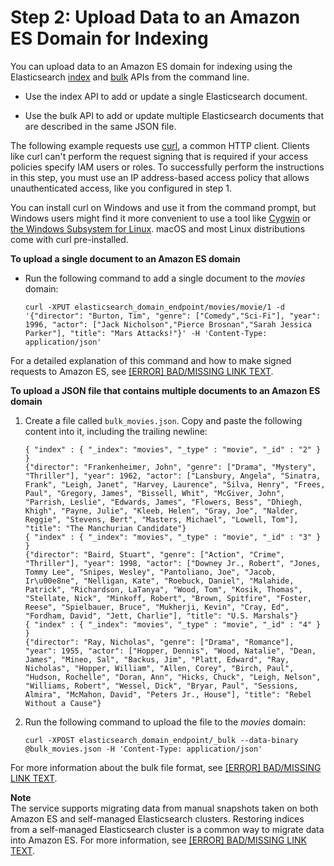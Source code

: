 # Step 2: Upload Data to an Amazon ES Domain for Indexing<a name="es-gsg-upload-data"></a>

You can upload data to an Amazon ES domain for indexing using the Elasticsearch [index](https://www.elastic.co/guide/en/elasticsearch/reference/current/docs-index_.html) and [bulk](https://www.elastic.co/guide/en/elasticsearch/reference/current/docs-bulk.html) APIs from the command line\.

+ Use the index API to add or update a single Elasticsearch document\.

+ Use the bulk API to add or update multiple Elasticsearch documents that are described in the same JSON file\.

The following example requests use [curl](https://curl.haxx.se/), a common HTTP client\. Clients like curl can't perform the request signing that is required if your access policies specify IAM users or roles\. To successfully perform the instructions in this step, you must use an IP address\-based access policy that allows unauthenticated access, like you configured in step 1\.

You can install curl on Windows and use it from the command prompt, but Windows users might find it more convenient to use a tool like [Cygwin](https://www.cygwin.com/) or [the Windows Subsystem for Linux](https://msdn.microsoft.com/en-us/commandline/wsl/about)\. macOS and most Linux distributions come with curl pre\-installed\.

**To upload a single document to an Amazon ES domain**

+ Run the following command to add a single document to the *movies* domain:

  ```
  curl -XPUT elasticsearch_domain_endpoint/movies/movie/1 -d '{"director": "Burton, Tim", "genre": ["Comedy","Sci-Fi"], "year": 1996, "actor": ["Jack Nicholson","Pierce Brosnan","Sarah Jessica Parker"], "title": "Mars Attacks!"}' -H 'Content-Type: application/json'
  ```

For a detailed explanation of this command and how to make signed requests to Amazon ES, see [[ERROR] BAD/MISSING LINK TEXT](es-indexing.md)\.

**To upload a JSON file that contains multiple documents to an Amazon ES domain**

1. Create a file called `bulk_movies.json`\. Copy and paste the following content into it, including the trailing newline:

   ```
   { "index" : { "_index": "movies", "_type" : "movie", "_id" : "2" } }
   {"director": "Frankenheimer, John", "genre": ["Drama", "Mystery", "Thriller"], "year": 1962, "actor": ["Lansbury, Angela", "Sinatra, Frank", "Leigh, Janet", "Harvey, Laurence", "Silva, Henry", "Frees, Paul", "Gregory, James", "Bissell, Whit", "McGiver, John", "Parrish, Leslie", "Edwards, James", "Flowers, Bess", "Dhiegh, Khigh", "Payne, Julie", "Kleeb, Helen", "Gray, Joe", "Nalder, Reggie", "Stevens, Bert", "Masters, Michael", "Lowell, Tom"], "title": "The Manchurian Candidate"}
   { "index" : { "_index": "movies", "_type" : "movie", "_id" : "3" } }
   {"director": "Baird, Stuart", "genre": ["Action", "Crime", "Thriller"], "year": 1998, "actor": ["Downey Jr., Robert", "Jones, Tommy Lee", "Snipes, Wesley", "Pantoliano, Joe", "Jacob, Ir\u00e8ne", "Nelligan, Kate", "Roebuck, Daniel", "Malahide, Patrick", "Richardson, LaTanya", "Wood, Tom", "Kosik, Thomas", "Stellate, Nick", "Minkoff, Robert", "Brown, Spitfire", "Foster, Reese", "Spielbauer, Bruce", "Mukherji, Kevin", "Cray, Ed", "Fordham, David", "Jett, Charlie"], "title": "U.S. Marshals"}
   { "index" : { "_index": "movies", "_type" : "movie", "_id" : "4" } }
   {"director": "Ray, Nicholas", "genre": ["Drama", "Romance"], "year": 1955, "actor": ["Hopper, Dennis", "Wood, Natalie", "Dean, James", "Mineo, Sal", "Backus, Jim", "Platt, Edward", "Ray, Nicholas", "Hopper, William", "Allen, Corey", "Birch, Paul", "Hudson, Rochelle", "Doran, Ann", "Hicks, Chuck", "Leigh, Nelson", "Williams, Robert", "Wessel, Dick", "Bryar, Paul", "Sessions, Almira", "McMahon, David", "Peters Jr., House"], "title": "Rebel Without a Cause"}
   ```

1. Run the following command to upload the file to the *movies* domain:

   ```
   curl -XPOST elasticsearch_domain_endpoint/_bulk --data-binary @bulk_movies.json -H 'Content-Type: application/json'
   ```

For more information about the bulk file format, see [[ERROR] BAD/MISSING LINK TEXT](es-indexing.md)\.

**Note**  
The service supports migrating data from manual snapshots taken on both Amazon ES and self\-managed Elasticsearch clusters\. Restoring indices from a self\-managed Elasticsearch cluster is a common way to migrate data into Amazon ES\. For more information, see [[ERROR] BAD/MISSING LINK TEXT](es-managedomains-snapshots.md#es-managedomains-snapshot-restore)\.
